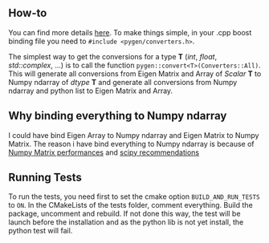 ## How-to
You can find more details [here](https://vsamy.github.io/en/git-repositories/pygen_converter).
To make things simple, in your .cpp boost binding file you need to `#include <pygen/converters.h>`.

The simplest way to get the conversions for a type **T** (*int*, *float*, *std::complex<double>*, ...) is to call the function `pygen::convert<T>(Converters::All)`. This will generate all conversions from Eigen Matrix and Array of *Scalar* **T** to Numpy ndarray of *dtype* **T** and generate all conversions from Numpy ndarray and python list to Eigen Matrix and Array.

## Why binding everything to Numpy ndarray
I could have bind Eigen Array to Numpy ndarray and Eigen Matrix to Numpy Matrix.
The reason i have bind everything to Numpy ndarray is because of [Numpy Matrix performances](https://stackoverflow.com/questions/16929211/numpy-np-array-versus-np-matrix-performance) and [scipy recommendations](https://docs.scipy.org/doc/numpy-dev/user/numpy-for-matlab-users.html#head-e9a492daa18afcd86e84e07cd2824a9b1b651935)

## Running Tests
To run the tests, you need first to set the cmake option `BUILD_AND_RUN_TESTS` to `ON`.
In the CMakeLists of the tests folder, comment everything.
Build the package, uncomment and rebuild.
If not done this way, the test will be launch before the installation and as the python lib is not yet install, the python test will fail.